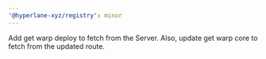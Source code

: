 ```yaml
---
'@hyperlane-xyz/registry': minor
---
```


Add get warp deploy to fetch from the Server. Also, update get warp core to fetch from the updated route.
